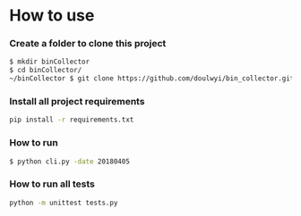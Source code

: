 
# How to use

### Create a folder to clone this project
```bash
$ mkdir binCollector
$ cd binCollector/
~/binCollector $ git clone https://github.com/doulwyi/bin_collector.git
```

### Install all project requirements 
```bash
pip install -r requirements.txt
```

### How to run

```bash
$ python cli.py -date 20180405
```

### How to run all tests

```bash
python -m unittest tests.py
```

